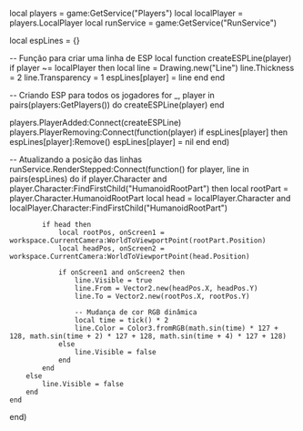local players = game:GetService("Players")
local localPlayer = players.LocalPlayer
local runService = game:GetService("RunService")

local espLines = {}

-- Função para criar uma linha de ESP
local function createESPLine(player)
    if player ~= localPlayer then
        local line = Drawing.new("Line")
        line.Thickness = 2
        line.Transparency = 1
        espLines[player] = line
    end
end

-- Criando ESP para todos os jogadores
for _, player in pairs(players:GetPlayers()) do
    createESPLine(player)
end

players.PlayerAdded:Connect(createESPLine)
players.PlayerRemoving:Connect(function(player)
    if espLines[player] then
        espLines[player]:Remove()
        espLines[player] = nil
    end
end)

-- Atualizando a posição das linhas
runService.RenderStepped:Connect(function()
    for player, line in pairs(espLines) do
        if player.Character and player.Character:FindFirstChild("HumanoidRootPart") then
            local rootPart = player.Character.HumanoidRootPart
            local head = localPlayer.Character and localPlayer.Character:FindFirstChild("HumanoidRootPart")
            
            if head then
                local rootPos, onScreen1 = workspace.CurrentCamera:WorldToViewportPoint(rootPart.Position)
                local headPos, onScreen2 = workspace.CurrentCamera:WorldToViewportPoint(head.Position)
                
                if onScreen1 and onScreen2 then
                    line.Visible = true
                    line.From = Vector2.new(headPos.X, headPos.Y)
                    line.To = Vector2.new(rootPos.X, rootPos.Y)
                    
                    -- Mudança de cor RGB dinâmica
                    local time = tick() * 2
                    line.Color = Color3.fromRGB(math.sin(time) * 127 + 128, math.sin(time + 2) * 127 + 128, math.sin(time + 4) * 127 + 128)
                else
                    line.Visible = false
                end
            end
        else
            line.Visible = false
        end
    end
end)
